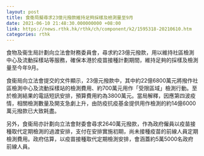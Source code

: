 ```yaml
---
layout: post
title: 食衞局擬尋求23億元撥款維持足夠採樣及檢測量至9月
date: 2021-06-10 21:48:30.000000000 +08:00
link: https://news.rthk.hk/rthk/ch/component/k2/1595318-20210610.htm
categories: rthk
---
```


食物及衞生局計劃向立法會財務委員會，尋求約23億元撥款，用以維持社區檢測中心及流動採樣站等服務，確保本港於疫苗接種計劃期間，維持足夠的採樣及檢測量至今年9月。

食衞局向立法會提交的文件顯示，23億元撥款中，其中約22億6800萬元將撥作社區檢測中心及流動採樣站的檢測費用、約700萬元用作「受限區域」檢測行動。至於檢測結果的電話短訊安排，預算費用約為3800萬元。當局解釋，因應第四波疫情，相關檢測數量及開支急劇上升，由防疫抗疫基金提供用作檢測的約14億6000萬元撥款已大致耗盡。

另外，食衞局亦計劃向立法會財委會尋求2640萬元撥款，作為政府僱員以疫苗接種取代定期檢測的過渡安排，支付在安排實施初期，尚未接種疫苗的前線人員定期檢測費用。政府估算，以疫苗接種取代定期檢測安排，會涵蓋約5萬5000名政府前線人員。
